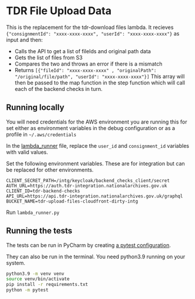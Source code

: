 # TDR File Upload Data

This is the replacement for the tdr-download files lambda. 
It recieves `{"consignmentId": "xxxx-xxxx-xxxx", "userId": "xxxx-xxxx-xxxx"}` as input and then:

* Calls the API to get a list of fileIds and original path data
* Gets the list of files from S3
* Compares the two and throws an error if there is a mismatch
* Returns `[{"fileId": "xxxx-xxxx-xxxx" , "originalPath": "/original/file/path", "userId": "xxxx-xxxx-xxxx"}]`
This array will then be passed to the map function in the step function which will call each of the backend checks in turn.
  
## Running locally
You will need credentials for the AWS environment you are running this for set either as environment variables in the debug configuration or as a profile in `~/.aws/credentials`

In the [lambda_runner](src/lambda_runner.py) file, replace the `user_id` and `consignment_id` variables with valid values.

Set the following environment variables. These are for integration but can be replaced for other environments. 
```
CLIENT_SECRET_PATH=/intg/keycloak/backend_checks_client/secret
AUTH_URL=https://auth.tdr-integration.nationalarchives.gov.uk
CLIENT_ID=tdr-backend-checks
API_URL=https://api.tdr-integration.nationalarchives.gov.uk/graphql
BUCKET_NAME=tdr-upload-files-cloudfront-dirty-intg
```
Run `lambda_runner.py`

## Running the tests
The tests can be run in PyCharm by creating [a pytest configuration](https://www.jetbrains.com/help/pycharm/run-debug-configuration-py-test.html).

They can also be run in the terminal. You need python3.9 running on your system.
```bash
python3.9 -m venv venv
source venv/bin/activate
pip install -r requirements.txt
python -m pytest 
```
